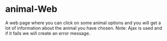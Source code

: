 # animal-Web

A web page where you can click on some animal options and you will get a lot of information about the animal you have chosen.
Note: Ajax is used and if it fails we will create an error message.
